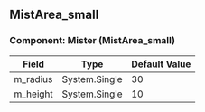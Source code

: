## MistArea_small

### Component: Mister (MistArea_small)

|Field|Type|Default Value|
|---|---|---|
|m_radius|System.Single|30|
|m_height|System.Single|10|

